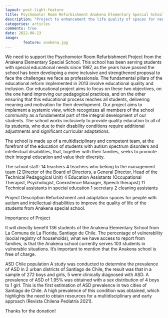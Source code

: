 ```yaml
---
layout: post-light-feature
title: Psychomotor Room Refurbishment Anakena Elementary Special School
description: "Project to enhancement the life quality of spaces for neurodivergent children"
categories: articles
comments: true
date: 2022-08-23
image: 
        feature: anakena.jpg
---
```

We need to support the Psychomotor Room Refurbishment Project from the Anakena Elementary Special School. This school has been serving students with special educational needs since 1987, as the years have passed the school has been developing a more inclusive and strengthened proposal to face the challenges we face as professionals.
 The fundamental pillars of the educational reform implemented in 2013 involve educational quality and inclusion. Our educational project aims to focus on these two objectives, on the one hand improving our pedagogical practices, and on the other ensuring that this educational process reaches all students, delivering meaning and motivation for their development. Our project aims to implement a systemic view, which recognizes all members of the school community as a fundamental part of the integral development of our students.
The school works inclusively to provide quality education to all of its students, who due to their disability conditions require additional adjustments and significant curricular adaptations.

The school is made up of a multidisciplinary and competent team, at the forefront of the education of students with autism spectrum disorders and intellectual disabilities, that, together with their families, seeks to promote their integral education and value their diversity.

The school staff:
14 teachers
4 teachers who belong to the management team (2 Director of the Board of Directors, a General Director, Head of the Technical Pedagogical Unit)
4 Education Assistants (Occupational Therapist, Psychologist, Coexistence Manager, Speech therapist)
11 Technical assistants in special education
1 secretary
2 cleaning assistants

Project Description
Refurbishment and adaptation spaces for people with autism and intellectual disabilities to improve the quality of life of the students from Anakena special school.

Importance of Project

It will directly benefit 136 students of the Anakena Elementary School from La Comuna de La Florida, Santiago de Chile. The percentage of vulnerability (social registry of households), what we have access to report from families, is that the Anakena school currently serves 103 students in vulnerable situations. It’s important to mention that the Anakena school is free of charge.

ASD Chile population
A study was conducted to determine the prevalence of ASD in 2 urban districts of Santiago de Chile, the result was that in a sample of 272 boys and girls, 5 were clinically diagnosed with ASD. A prevalence of ASD of 1.95% was obtained with a sex distribution of 4 boys to 1 girl.
This is the first estimation of ASD prevalence in two cities of Santiago de Chile.
A high prevalence of this condition was obtained, which highlights the need to obtain resources for a multidisciplinary and early approach (Revista Chilena Pediatría 2021).


Thanks for the donation!
